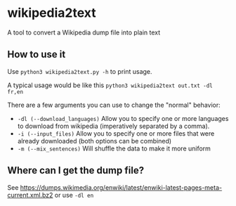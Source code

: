 # wikipedia2text
A tool to convert a Wikipedia dump file into plain text

## How to use it

Use `python3 wikipedia2text.py -h` to print usage.

A typical usage would be like this `python3 wikipedia2text out.txt -dl fr,en`

There are a few arguments you can use to change the "normal" behavior:

- `-dl (--download_languages)` Allow you to specify one or more languages to download from wikipedia (imperatively separated by a comma).
- `-i (--input_files)` Allow you to specify one or more files that were already downloaded (both options can be combined)
- `-m (--mix_sentences)` Will shuffle the data to make it more uniform

## Where can I get the dump file?

See https://dumps.wikimedia.org/enwiki/latest/enwiki-latest-pages-meta-current.xml.bz2 or use `-dl en`
